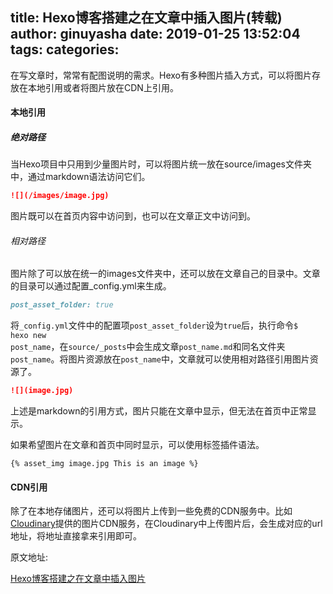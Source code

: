 title: Hexo博客搭建之在文章中插入图片(转载)
author: ginuyasha
date: 2019-01-25 13:52:04
tags:
categories:
---
在写文章时，常常有配图说明的需求。Hexo有多种图片插入方式，可以将图片存放在本地引用或者将图片放在CDN上引用。

<!-- more -->


#### 本地引用

##### 绝对路径

当Hexo项目中只用到少量图片时，可以将图片统一放在source/images文件夹中，通过markdown语法访问它们。

```markdown
![](/images/image.jpg)
```
图片既可以在首页内容中访问到，也可以在文章正文中访问到。

###### 相对路径

图片除了可以放在统一的images文件夹中，还可以放在文章自己的目录中。文章的目录可以通过配置_config.yml来生成。


```markdown
post_asset_folder: true
```
将<code>_config.yml</code>文件中的配置项<code>post_asset_folder</code>设为<code>true</code>后，执行命令<code>$ hexo new post_name</code>，在<code>source/_posts</code>中会生成文章<code>post_name.md</code>和同名文件夹<code>post_name</code>。将图片资源放在<code>post_name</code>中，文章就可以使用相对路径引用图片资源了。

```markdown
![](image.jpg)
```
上述是markdown的引用方式，图片只能在文章中显示，但无法在首页中正常显示。

如果希望图片在文章和首页中同时显示，可以使用标签插件语法。

```hexo
{% asset_img image.jpg This is an image %}
```

#### CDN引用
除了在本地存储图片，还可以将图片上传到一些免费的CDN服务中。比如[Cloudinary]()提供的图片CDN服务，在Cloudinary中上传图片后，会生成对应的url地址，将地址直接拿来引用即可。

原文地址:

[Hexo博客搭建之在文章中插入图片](https://yanyinhong.github.io/2017/05/02/How-to-insert-image-in-hexo-post/)
